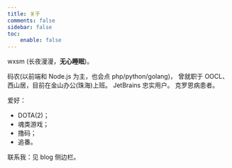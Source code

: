 ```yaml
---
title: 关于
comments: false
sidebar: false
toc:
    enable: false
---
```


wxsm (长夜漫漫，**无心睡眠**)。

码农(以前端和 Node.js 为主，也会点 php/python/golang)， 曾就职于 OOCL、西山居，目前在金山办公(珠海)上班。
JetBrains 忠实用户。
克罗恩病患者。

爱好：

* DOTA(2)；
* 魂类游戏；
* 撸码；
* 追番。

联系我：见 blog 侧边栏。
